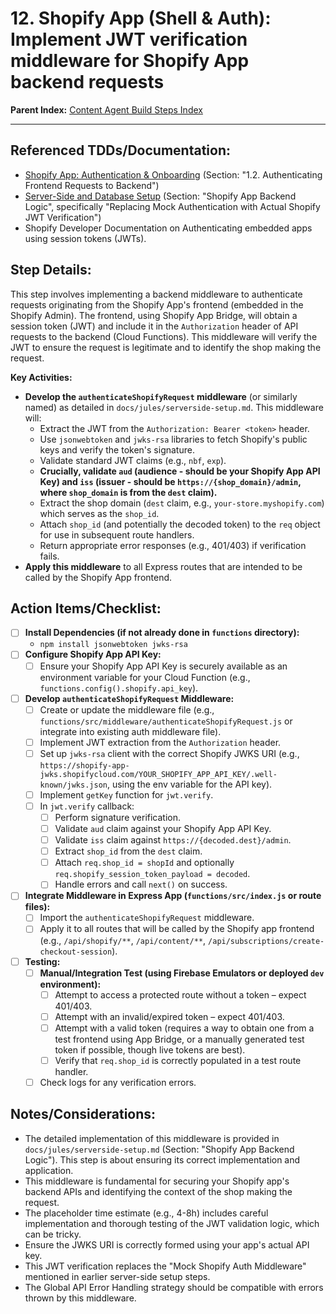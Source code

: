# 12. Shopify App (Shell & Auth): Implement JWT verification middleware for Shopify App backend requests

**Parent Index:** [Content Agent Build Steps Index](index.md)

---

## Referenced TDDs/Documentation:
*   [Shopify App: Authentication & Onboarding](../../jules/shopify-app/jules.authentication-and-onboarding.md) (Section: "1.2. Authenticating Frontend Requests to Backend")
*   [Server-Side and Database Setup](../../jules/serverside-setup.md) (Section: "Shopify App Backend Logic", specifically "Replacing Mock Authentication with Actual Shopify JWT Verification")
*   Shopify Developer Documentation on Authenticating embedded apps using session tokens (JWTs).

## Step Details:
This step involves implementing a backend middleware to authenticate requests originating from the Shopify App's frontend (embedded in the Shopify Admin). The frontend, using Shopify App Bridge, will obtain a session token (JWT) and include it in the `Authorization` header of API requests to the backend (Cloud Functions). This middleware will verify the JWT to ensure the request is legitimate and to identify the shop making the request.

**Key Activities:**
*   **Develop the `authenticateShopifyRequest` middleware** (or similarly named) as detailed in `docs/jules/serverside-setup.md`. This middleware will:
    *   Extract the JWT from the `Authorization: Bearer <token>` header.
    *   Use `jsonwebtoken` and `jwks-rsa` libraries to fetch Shopify's public keys and verify the token's signature.
    *   Validate standard JWT claims (e.g., `nbf`, `exp`).
    *   **Crucially, validate `aud` (audience - should be your Shopify App API Key) and `iss` (issuer - should be `https://{shop_domain}/admin`, where `shop_domain` is from the `dest` claim).**
    *   Extract the shop domain (`dest` claim, e.g., `your-store.myshopify.com`) which serves as the `shop_id`.
    *   Attach `shop_id` (and potentially the decoded token) to the `req` object for use in subsequent route handlers.
    *   Return appropriate error responses (e.g., 401/403) if verification fails.
*   **Apply this middleware** to all Express routes that are intended to be called by the Shopify App frontend.

## Action Items/Checklist:
- [ ] **Install Dependencies (if not already done in `functions` directory):**
    - `npm install jsonwebtoken jwks-rsa`
- [ ] **Configure Shopify App API Key:**
    - [ ] Ensure your Shopify App API Key is securely available as an environment variable for your Cloud Function (e.g., `functions.config().shopify.api_key`).
- [ ] **Develop `authenticateShopifyRequest` Middleware:**
    - [ ] Create or update the middleware file (e.g., `functions/src/middleware/authenticateShopifyRequest.js` or integrate into existing auth middleware file).
    - [ ] Implement JWT extraction from the `Authorization` header.
    - [ ] Set up `jwks-rsa` client with the correct Shopify JWKS URI (e.g., `https://shopify-app-jwks.shopifycloud.com/YOUR_SHOPIFY_APP_API_KEY/.well-known/jwks.json`, using the env variable for the API key).
    - [ ] Implement `getKey` function for `jwt.verify`.
    - [ ] In `jwt.verify` callback:
        - [ ] Perform signature verification.
        - [ ] Validate `aud` claim against your Shopify App API Key.
        - [ ] Validate `iss` claim against `https://{decoded.dest}/admin`.
        - [ ] Extract `shop_id` from the `dest` claim.
        - [ ] Attach `req.shop_id = shopId` and optionally `req.shopify_session_token_payload = decoded`.
        - [ ] Handle errors and call `next()` on success.
- [ ] **Integrate Middleware in Express App (`functions/src/index.js` or route files):**
    - [ ] Import the `authenticateShopifyRequest` middleware.
    - [ ] Apply it to all routes that will be called by the Shopify app frontend (e.g., `/api/shopify/**`, `/api/content/**`, `/api/subscriptions/create-checkout-session`).
- [ ] **Testing:**
    - [ ] **Manual/Integration Test (using Firebase Emulators or deployed `dev` environment):**
        - [ ] Attempt to access a protected route without a token – expect 401/403.
        - [ ] Attempt with an invalid/expired token – expect 401/403.
        - [ ] Attempt with a valid token (requires a way to obtain one from a test frontend using App Bridge, or a manually generated test token if possible, though live tokens are best).
        - [ ] Verify that `req.shop_id` is correctly populated in a test route handler.
    - [ ] Check logs for any verification errors.

## Notes/Considerations:
*   The detailed implementation of this middleware is provided in `docs/jules/serverside-setup.md` (Section: "Shopify App Backend Logic"). This step is about ensuring its correct implementation and application.
*   This middleware is fundamental for securing your Shopify app's backend APIs and identifying the context of the shop making the request.
*   The placeholder time estimate (e.g., 4-8h) includes careful implementation and thorough testing of the JWT validation logic, which can be tricky.
*   Ensure the JWKS URI is correctly formed using your app's actual API key.
*   This JWT verification replaces the "Mock Shopify Auth Middleware" mentioned in earlier server-side setup steps.
*   The Global API Error Handling strategy should be compatible with errors thrown by this middleware.
